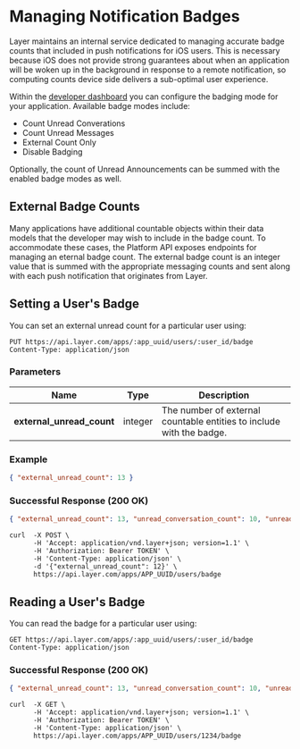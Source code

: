 # Managing Notification Badges

Layer maintains an internal service dedicated to managing accurate badge counts that included in push notifications for iOS users. This is
necessary because iOS does not provide strong guarantees about when an application will be woken up in the background in response to a
remote notification, so computing counts device side delivers a sub-optimal user experience. 

Within the [developer dashboard](https://developer.layer.com/projects) you can configure the badging mode for your application. Available badge modes include:

* Count Unread Converations
* Count Unread Messages
* External Count Only
* Disable Badging

Optionally, the count of Unread Announcements can be summed with the enabled badge modes as well.

## External Badge Counts

Many applications have additional countable objects within their data models that the developer may wish to include in the badge count.
To accommodate these cases, the Platform API exposes endpoints for managing an eternal badge count. The external badge count is an
integer value that is summed with the appropriate messaging counts and sent along with each push notification that originates from Layer.

## Setting a User's Badge

You can set an external unread count for a particular user using:

```request
PUT https://api.layer.com/apps/:app_uuid/users/:user_id/badge
Content-Type: application/json
```

### Parameters

| Name         |    Type     |  Description  |
|--------------|-------------|---------------|
| **external_unread_count** | integer | The number of external countable entities to include with the badge. |

### Example

```json
{ "external_unread_count": 13 }
```

### Successful Response (200 OK)

```json
{ "external_unread_count": 13, "unread_conversation_count": 10, "unread_message_count": 50 }
```

```console
curl  -X POST \
      -H 'Accept: application/vnd.layer+json; version=1.1' \
      -H 'Authorization: Bearer TOKEN' \
      -H 'Content-Type: application/json' \
      -d '{"external_unread_count": 12}' \
      https://api.layer.com/apps/APP_UUID/users/badge
```

## Reading a User's Badge

You can read the badge for a particular user using:

```request
GET https://api.layer.com/apps/:app_uuid/users/:user_id/badge
Content-Type: application/json
```

### Successful Response (200 OK)

```json
{ "external_unread_count": 13, "unread_conversation_count": 10, "unread_message_count": 50 }
```

```console
curl  -X GET \
      -H 'Accept: application/vnd.layer+json; version=1.1' \
      -H 'Authorization: Bearer TOKEN' \
      -H 'Content-Type: application/json' \
      https://api.layer.com/apps/APP_UUID/users/1234/badge
```

